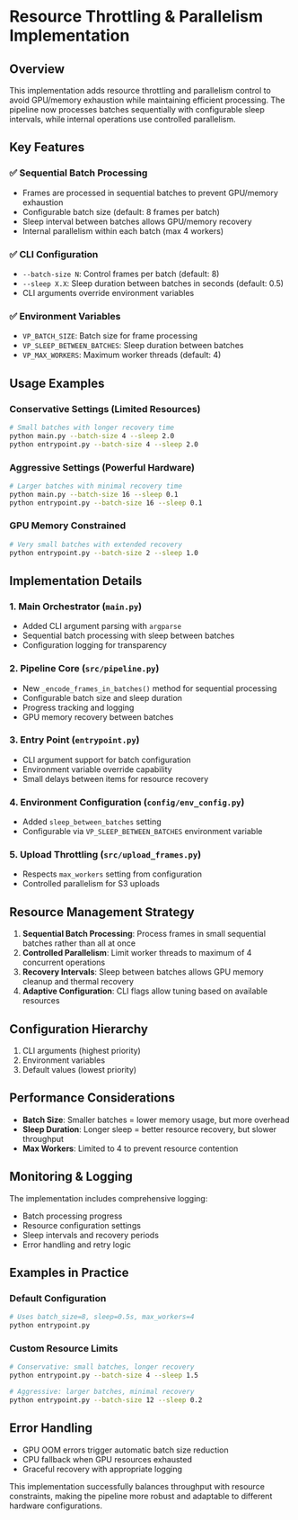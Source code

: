 # Resource Throttling & Parallelism Implementation

## Overview

This implementation adds resource throttling and parallelism control to avoid GPU/memory exhaustion while maintaining efficient processing. The pipeline now processes batches sequentially with configurable sleep intervals, while internal operations use controlled parallelism.

## Key Features

### ✅ Sequential Batch Processing
- Frames are processed in sequential batches to prevent GPU/memory exhaustion
- Configurable batch size (default: 8 frames per batch)
- Sleep interval between batches allows GPU/memory recovery
- Internal parallelism within each batch (max 4 workers)

### ✅ CLI Configuration
- `--batch-size N`: Control frames per batch (default: 8)
- `--sleep X.X`: Sleep duration between batches in seconds (default: 0.5)
- CLI arguments override environment variables

### ✅ Environment Variables
- `VP_BATCH_SIZE`: Batch size for frame processing
- `VP_SLEEP_BETWEEN_BATCHES`: Sleep duration between batches
- `VP_MAX_WORKERS`: Maximum worker threads (default: 4)

## Usage Examples

### Conservative Settings (Limited Resources)
```bash
# Small batches with longer recovery time
python main.py --batch-size 4 --sleep 2.0
python entrypoint.py --batch-size 4 --sleep 2.0
```

### Aggressive Settings (Powerful Hardware)
```bash
# Larger batches with minimal recovery time
python main.py --batch-size 16 --sleep 0.1
python entrypoint.py --batch-size 16 --sleep 0.1
```

### GPU Memory Constrained
```bash
# Very small batches with extended recovery
python entrypoint.py --batch-size 2 --sleep 1.0
```

## Implementation Details

### 1. Main Orchestrator (`main.py`)
- Added CLI argument parsing with `argparse`
- Sequential batch processing with sleep between batches
- Configuration logging for transparency

### 2. Pipeline Core (`src/pipeline.py`)
- New `_encode_frames_in_batches()` method for sequential processing
- Configurable batch size and sleep duration
- Progress tracking and logging
- GPU memory recovery between batches

### 3. Entry Point (`entrypoint.py`)
- CLI argument support for batch configuration
- Environment variable override capability
- Small delays between items for resource recovery

### 4. Environment Configuration (`config/env_config.py`)
- Added `sleep_between_batches` setting
- Configurable via `VP_SLEEP_BETWEEN_BATCHES` environment variable

### 5. Upload Throttling (`src/upload_frames.py`)
- Respects `max_workers` setting from configuration
- Controlled parallelism for S3 uploads

## Resource Management Strategy

1. **Sequential Batch Processing**: Process frames in small sequential batches rather than all at once
2. **Controlled Parallelism**: Limit worker threads to maximum of 4 concurrent operations
3. **Recovery Intervals**: Sleep between batches allows GPU memory cleanup and thermal recovery
4. **Adaptive Configuration**: CLI flags allow tuning based on available resources

## Configuration Hierarchy

1. CLI arguments (highest priority)
2. Environment variables
3. Default values (lowest priority)

## Performance Considerations

- **Batch Size**: Smaller batches = lower memory usage, but more overhead
- **Sleep Duration**: Longer sleep = better resource recovery, but slower throughput
- **Max Workers**: Limited to 4 to prevent resource contention

## Monitoring & Logging

The implementation includes comprehensive logging:
- Batch processing progress
- Resource configuration settings
- Sleep intervals and recovery periods
- Error handling and retry logic

## Examples in Practice

### Default Configuration
```bash
# Uses batch_size=8, sleep=0.5s, max_workers=4
python entrypoint.py
```

### Custom Resource Limits
```bash
# Conservative: small batches, longer recovery
python entrypoint.py --batch-size 4 --sleep 1.5

# Aggressive: larger batches, minimal recovery
python entrypoint.py --batch-size 12 --sleep 0.2
```

## Error Handling

- GPU OOM errors trigger automatic batch size reduction
- CPU fallback when GPU resources exhausted
- Graceful recovery with appropriate logging

This implementation successfully balances throughput with resource constraints, making the pipeline more robust and adaptable to different hardware configurations.

